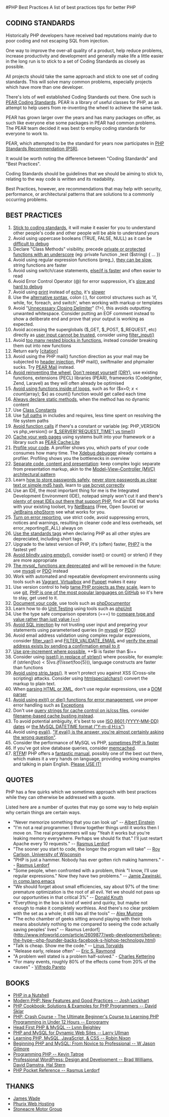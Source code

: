 #PHP Best Practices
A list of best practices tips for better PHP

## CODING STANDARDS

Historically PHP developers have received bad reputations mainly due to poor coding and not escaping SQL from injection.

One way to improve the over-all quality of a product, help reduce problems, increase productivity and development and generally make life a little easier in the long run is to stick to a set of Coding Standards as closely as possible.

All projects should take the same approach and stick to one set of coding standards. This will solve many common problems, especially projects which have more than one developer.

There's lots of well established Coding Standards out there. One such is [PEAR Coding Standards](http://pear.php.net/manual/en/standards.php). PEAR is a library of useful classes for PHP, as an attempt to help users from re-inventing the wheel to achieve the same task.

PEAR has grown larger over the years and has many packages on offer, as such like everyone else some packages in PEAR had common problems. The PEAR team decided it was best to employ coding standards for everyone to work to.

PEAR, which attempted to be the standard for years now participates in [PHP Standards Recommendation (PSR)](http://www.php-fig.org/psr/).

It would be worth noting the difference between "Coding Standards" and "Best Practices".

Coding Standards should be guidelines that we should be aiming to stick to, relating to the way code is written and its readability.

Best Practices, however, are recommendations that may help with security, performance, or architectural patterns that are solutions to a commonly occurring problems.

## BEST PRACTICES

1. [Stick to coding standards](http://talks.php.net/show/php-best-practices/15), it will make it easier for you to understand other people's code and other people will be able to understand yours
2. Avoid using uppercase booleans (TRUE, FALSE, NULL) as it can be [difficult to debug](http://3v4l.org/4Ze6h)
3. Declare "Class Methods" visibility, precede [private or protected functions with an underscore](http://framework.zend.com/manual/1.12/en/coding-standard.naming-conventions.html) (eg: private function _test ($string) { ... })
4. Avoid using regular expression functions (preg_), [they can be slow](http://talks.php.net/show/php-best-practices/36), string functions are faster
5. Avoid using switch/case statements, [else/if is faster](http://wayback.archive.org/web/20100706232020/http://www.php.lt/benchmark/phpbench.php) and often easier to read
6. Avoid Error Control Operator (@) for error suppression, it's [slow and hard to debug](http://michelf.com/weblog/2005/bad-uses-of-the-at-operator/)
7. Avoid using [print](http://www.php.net/print) instead of [echo](http://www.php.net/echo), it's [slower](http://www.phpbench.com/)
8. Use the [alternative syntax](http://php.net/manual/en/control-structures.alternative-syntax.php), colon (:), for control structures such as 'if, while, for, foreach, and switch', when working with markup or templates
9. Avoid "[Unnecessary Closing Delimiter](https://blogs.oracle.com/netbeansphp/entry/improve_your_code_with_new)" (?>), this avoids outputting unwanted whitespace. Consider putting an EOF comment instead to show a deliberate end and prove that your output is working as expected.
10. Avoid accessing the superglobals ($_GET, $_POST, $_REQUEST, etc) directly as [user input cannot be trusted](http://talks.php.net/show/php-best-practices/19), consider using [filter_input()](http://www.php.net/filter_input)
11. Avoid [too many nested blocks in functions](http://phpmd.org/rules/codesize.html), instead consider breaking them out into new functions
12. Return early [[citation]](https://gist.github.com/jpswade/624074588ec55efd7537)
13. Avoid using the PHP mail() function direction as your mail may be subjected to [header injection](http://www.php.net/manual/en/function.mail.php#56788), PHP mail(), swiftmailer and phpmailer sucks. Try [PEAR Mail](http://pear.php.net/package/mail) instead.
14. [Avoid reinventing the wheel](http://talks.php.net/show/php-best-practices/6), [Don't repeat yourself](http://reinholdweber.com/php/php-programmers-evolution-scribble/) [(DRY)](http://en.wikipedia.org/wiki/Don't_repeat_yourself), use existing functions, extensions (PECL) libraries (PEAR), frameworks (CodeIgniter, Zend, Laravel) as they will often already be optimised
15. [Avoid using functions inside of loops](http://wayback.archive.org/web/20100706232020/http://www.php.lt/benchmark/phpbench.php), such as for ($x=0; $x < count($array); $x) as count() function would get called each time
16. [Always declare static methods](http://www.ilia.ws/files/zend_performance.pdf), when the method has no dynamic content
17. Use [Class Constants](http://www.ilia.ws/files/zend_performance.pdf)
18. Use [full paths](http://wayback.archive.org/web/20100201223601/http://t3.dotgnu.info/blog/php/include_once-mostly-harmless.html) in includes and requires, less time spent on resolving the file system paths
19. [Avoid function calls](http://www.ilia.ws/files/zend_performance.pdf) if there's a constant or variable (eg: PHP_VERSION vs php_version() or [$_SERVER['REQUEST_TIME'] vs time()](http://www.php.net/time))
20. [Cache your web pages](http://phplens.com/phpeverywhere/tuning-apache-php) using systems built into your framework or a library such as [PEAR Cache:Lite](http://pear.php.net/Cache_Lite)
21. [Profile your code](http://talks.php.net/show/php-best-practices/39). A profiler shows you, which parts of your code consumes how many time. The [Xdebug debugger](http://xdebug.org/) already contains a profiler. Profiling shows you the bottlenecks in overview
22. [Separate code, content and presentation](http://wayback.archive.org/web/20090209025333/http://www.ibm.com/developerworks/library/wa-phprock1/index.html): keep complex logic separate from presentation markup, akin to the [Model–View–Controller (MVC) architectural pattern](http://www.slideshare.net/crodas/nonframework-mvc-sites-with-php)
23. Learn [how to store passwords safely](https://alias.io/2010/01/store-passwords-safely-with-php-and-mysql/), [never store passwords as clear text or simple md5 hash](http://talks.php.net/show/php-best-practices/28), learn to [use bcrypt correctly](http://blog.ircmaxell.com/2012/12/seven-ways-to-screw-up-bcrypt.html)
24. Use an IDE, the most important thing for me is the Integrated Development Environment (IDE), notepad simply won't cut it and there's [plenty of great IDEs out there that support PHP](http://www.smashingmagazine.com/2009/02/the-big-php-ides-test-why-use-oneand-which-to-choose/), find an IDE that works with your existing toolset, try [NetBeans](https://netbeans.org/) (Free, Open Source) or [JetBrains phpStorm](http://amzn.to/1J7lh14) see what works for you.
25. [Turn on error reporting](http://talks.php.net/show/php-best-practices/11), use strict code, avoid suppressing errors, notices and warnings, resulting in cleaner code and less overheads, set error_reporting(E_ALL) always on
26. [Use the standards <?php ... ?> tags](http://talks.php.net/show/php-best-practices/10) when declaring PHP as all other styles are depreciated, including short tags.
27. Upgrade to the latest version of PHP, it's (often) faster, [PHP7](http://talks.php.net/oz15#/) is the fastest yet!
28. [Avoid blindly using empty()](http://www.zachstronaut.com/posts/2009/02/09/careful-with-php-empty.html), consider isset() or count() or strlen() if they are more appropriate
29. [The mysql_ functions are deprecated](https://wiki.php.net/rfc/mysql_deprecation) and will be removed in the future: use [mysqli](http://php.net/manual/en/book.mysqli.php) or [PDO](http://php.net/manual/en/ref.pdo-mysql.php) instead
30. Work with automated and repeatable development environments using tools such as [Vagrant, Virtualbox](http://talks.php.net/velocity15#/php_contribute2) and [Puppet](https://puphpet.com/) makes it easy
31. Use version control to help [tame PHP projects as they scale](http://talks.php.net/show/taming-large-scale/0), learn to use [git](https://en.wikipedia.org/wiki/Git_(software)), [PHP is one of the most popular languages on GitHub](http://adambard.com/blog/top-github-languages-2014/) so it's here to stay, get used to it.
32. [Document your code](http://talks.php.net/show/php-best-practices/16), use tools such as [phpDocumentor](http://www.phpdoc.org/)
33. Learn how to do [Unit Testing](http://talks.php.net/show/tdd-dpc7/4) using tools such as [phpUnit](https://phpunit.de/)
34. Use the type safe comparison operators (===) to [compare type and value rather than just value (==)](http://talks.php.net/show/php-best-practices/8)
35. [Avoid SQL injection](http://talks.php.net/show/php-best-practices/21) by not trusting user input and preparing your statements using parameterised queries (in [mysqli](http://php.net/manual/en/mysqli.prepare.php) or [PDO](http://www.php.net/manual/en/pdo.prepare.php))
36. Avoid email address validation using complex regular expressions, consider [filter_var()](http://www.php.net/filter_var) and [FILTER_VALIDATE_EMAIL](http://php.net/manual/en/filter.filters.validate.php) and [verify the email address exists by sending a confirmation email to it](http://davidcel.is/posts/stop-validating-email-addresses-with-regex/)
37. [Use pre-increment where possible](http://talks.php.net/show/php-best-practices/32), ++$i is faster than $i++
38. Consider using [isset() in replace of strlen()](http://blog.dynom.nl/archives/String-length-vs-isset-to-check-string-lengths_20070807_5.html) where possible, for example: if (strlen($foo) < 5) vs. if (!isset($foo{5})), language constructs are faster than functions
39. [Avoid using strip_tags()](http://talks.php.net/show/vrana-security/2). It won't protect you against XSS (Cross-site scripting) attacks. Consider using [htmlspecialchars()](http://www.php.net/htmlspecialchars) convert the markup to plain text.
40. When [parsing HTML or XML](http://wayback.archive.org/web/20090206223245/http://htmlparsing.icenine.ca/doku.php), don't use regular expressions, use a [DOM parser](http://www.php.net/dom)
41. [Avoid using exit() or die() functions for error management](http://www.phpfreaks.com/blog/or-die-must-die), use proper error handling such as [Exceptions](http://php.net/manual/en/language.exceptions.php)
42. Don't use [query strings for cache control on js/css files](http://www.stevesouders.com/blog/2008/08/23/revving-filenames-dont-use-querystring/), consider [filename-based cache busting instead](https://raw.githubusercontent.com/h5bp/server-configs-apache/master/src/web_performance/filename-based_cache_busting.conf).
43. To avoid potential ambiguity, it's best to use [ISO 8601 (YYYY-MM-DD) dates](http://php.net/strtotime) or [the MySQL DATETIME format ("Y-m-d H:i:s")](http://php.net/date)
44. Avoid using [eval()](http://www.php.net/eval). ["If eval() is the answer, you're almost certainly asking the wrong question"](https://books.google.co.uk/books?id=dm2_jgULbBUC&pg=PT115&lpg=PT115&dq=%22If+eval()+is+the+answer,+you%E2%80%99re+almost+certainly+asking+the+wrong+question.%22&source=bl&ots=0jJXPb_imA&sig=BAzHyEOvC4goCQsCX26aQloKYsg&hl=en&sa=X&ved=0CEAQ6AEwBWoVChMI0JebzciryAIViNGACh2AFAG2#v=onepage&q=%22If%20eval()%20is%20the%20answer%2C%20you%E2%80%99re%20almost%20certainly%20asking%20the%20wrong%20question.%22&f=false).
45. Consider the performance of MySQL vs PHP, [sometimes PHP is faster](http://highscalability.com/blog/2010/3/23/digg-4000-performance-increase-by-sorting-in-php-rather-than.html)
46. If you've got slow database queries, consider [memcached](http://code.tutsplus.com/tutorials/turbocharge-your-website-with-memcached--net-23939).
47. [RTFM](http://en.wikipedia.org/wiki/RTFM)! PHP offers a [fantastic manual](http://www.php.net/manual/), possibly one of the best out there, which makes it a very hands on language, providing working examples and talking in plain English. [Please USE IT!](http://xkcd.com/293/)

## QUOTES

PHP has a few quirks which we sometimes approach with best practices while they can otherwise be addressed with a quote.

Listed here are a number of quotes that may go some way to help explain why certain things are certain ways.

* "Never memorize something that you can look up" -- [Albert Einstein](http://www.goodreads.com/quotes/24194-never-memorize-something-that-you-can-look-up)
* "I'm not a real programmer. I throw together things until it works then I move on. The real programmers will say "Yeah it works but you're leaking memory everywhere. Perhaps we should fix that." I'll just restart Apache every 10 requests." -- [Rasmus Lerdorf](http://itc.conversationsnetwork.org/shows/detail3298.html)
* "The sooner you start to code, the longer the program will take" -- [Roy Carlson, University of Wisconsin](http://www.bowdoin.edu/~ltoma/teaching/cs340/spring05/coursestuff/Bentley_BumperSticker.pdf)
* "PHP is just a hammer. Nobody has ever gotten rich making hammers." -- [Rasmus Lerdorf](https://twitter.com/rasmus/status/466911047044300800)
* "Some people, when confronted with a problem, think "I know, I'll use regular expressions." Now they have two problems." -- [Jamie Zawinski, in comp.lang.emacs](http://regex.info/blog/2006-09-15/247)
* "We should forget about small efficiencies, say about 97% of the time: premature optimization is the root of all evil. Yet we should not pass up our opportunities in that critical 3%" -- [Donald Knuth](http://en.wikipedia.org/wiki/Donald_Knuth)
* "Everything in the box is kind of weird and quirky, but maybe not enough to make it completely worthless. And there's no clear problem with the set as a whole; it still has all the tools" -- [Alex Munroe](http://blog.codinghorror.com/the-php-singularity/)
* "The echo chamber of geeks sitting around playing with their tools means absolutely nothing to me compared to seeing the code actually saving peoples' lives" -- Rasmus Lerdorf](http://www.infoworld.com/article/2609877/web-development/believe-the-hype--php-founder-backs-facebook-s-hiphop-technology.html)
* "Talk is cheap. Show me the code." -- [Linus Torvalds](https://lkml.org/lkml/2000/8/25/132)
* "Release early, release often" -- [Eric S. Raymond](https://en.wikipedia.org/wiki/The_Cathedral_and_the_Bazaar)
* "A problem well stated is a problem half-solved." - [Charles Kettering](http://www.levyinnovation.com/a-problem-well-stated-is-half-solved)
* "For many events, roughly 80% of the effects come from 20% of the causes" - [Vilfredo Pareto](http://www.goodreads.com/author/quotes/386776.Vilfredo_Pareto)

## BOOKS

* [PHP in a Nutshell](http://amzn.to/1RqN67v)
* [Modern PHP: New Features and Good Practices -- Josh Lockhart](http://amzn.to/1MooHQw)
* [PHP Cookbook: Solutions & Examples for PHP Programmers -- David Sklar](http://amzn.to/1Ij4Zmn)
* [PHP: Crash Course - The Ultimate Beginner's Course to Learning PHP Programming in Under 12 Hours -- Eprogramy](http://amzn.to/1Ij5aOJ)
* [Head First PHP & MySQL -- Lynn Beighley](http://amzn.to/1Mop9ye)
* [PHP and MySQL for Dynamic Web Sites -- Larry Ullman](http://amzn.to/1Mopfpw)
* [Learning PHP, MySQL, JavaScript, & CSS -- Robin Nixon](http://amzn.to/1KkyGpu)
* [Beginning PHP and MySQL: From Novice to Professional -- W Jason Gilmore](http://amzn.to/1MopvEX)
* [Programming PHP -- Kevin Tatroe](http://amzn.to/1GD0gqi)
* [Professional WordPress: Design and Development -- Brad Williams, David Damstra, Hal Stern](http://amzn.to/1GD0Vry)
* [PHP Pocket Reference -- Rasmus Lerdorf](http://amzn.to/1Ij4HvQ)

## THANKS

* [James Wade](http://wade.be/)
* [Phurix Web Hosting](http://www.phurix.co.uk/)
* [Stoneacre Motor Group](http://www.stoneacre.co.uk/)